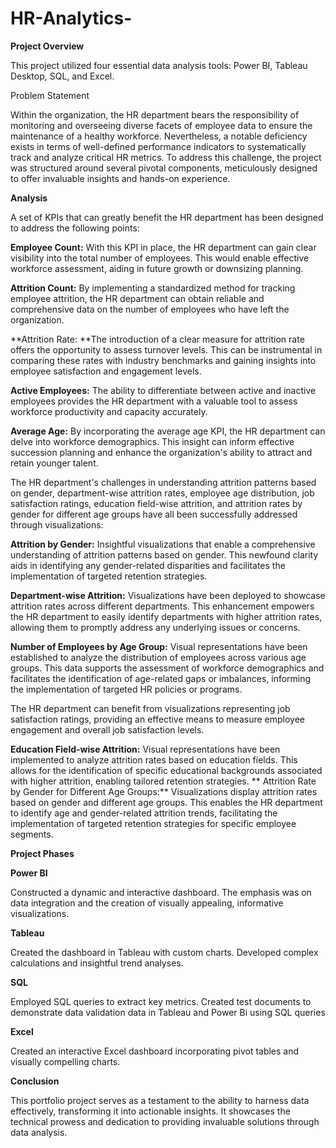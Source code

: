 # HR-Analytics-

**Project Overview**

This project utilized four essential data analysis tools: Power BI, Tableau Desktop, SQL, and Excel.

Problem Statement

Within the organization, the HR department bears the responsibility of monitoring and overseeing diverse facets of employee data to ensure the maintenance of a healthy workforce. Nevertheless, a notable deficiency exists in terms of well-defined performance indicators to systematically track and analyze critical HR metrics. To address this challenge, the project was structured around several pivotal components, meticulously designed to offer invaluable insights and hands-on experience.

**Analysis**

A set of KPIs that can greatly benefit the HR department has been designed to address the following points:

**Employee Count:** With this KPI in place, the HR department can gain clear visibility into the total number of employees. This would enable effective workforce assessment, aiding in future growth or downsizing planning.

**Attrition Count:** By implementing a standardized method for tracking employee attrition, the HR department can obtain reliable and comprehensive data on the number of employees who have left the organization.

**Attrition Rate: **The introduction of a clear measure for attrition rate offers the opportunity to assess turnover levels. This can be instrumental in comparing these rates with industry benchmarks and gaining insights into employee satisfaction and engagement levels.

**Active Employees:** The ability to differentiate between active and inactive employees provides the HR department with a valuable tool to assess workforce productivity and capacity accurately.

**Average Age:** By incorporating the average age KPI, the HR department can delve into workforce demographics. This insight can inform effective succession planning and enhance the organization's ability to attract and retain younger talent.

The HR department's challenges in understanding attrition patterns based on gender, department-wise attrition rates, employee age distribution, job satisfaction ratings, education field-wise attrition, and attrition rates by gender for different age groups have all been successfully addressed through visualizations:

**Attrition by Gender:** Insightful visualizations that enable a comprehensive understanding of attrition patterns based on gender. This newfound clarity aids in identifying any gender-related disparities and facilitates the implementation of targeted retention strategies.

**Department-wise Attrition:** Visualizations have been deployed to showcase attrition rates across different departments. This enhancement empowers the HR department to easily identify departments with higher attrition rates, allowing them to promptly address any underlying issues or concerns.

**Number of Employees by Age Group:** Visual representations have been established to analyze the distribution of employees across various age groups. This data supports the assessment of workforce demographics and facilitates the identification of age-related gaps or imbalances, informing the implementation of targeted HR policies or programs.

The HR department can benefit from visualizations representing job satisfaction ratings, providing an effective means to measure employee engagement and overall job satisfaction levels.

**Education Field-wise Attrition:** Visual representations have been implemented to analyze attrition rates based on education fields. This allows for the identification of specific educational backgrounds associated with higher attrition, enabling tailored retention strategies. ** Attrition Rate by Gender for Different Age Groups:** Visualizations display attrition rates based on gender and different age groups. This enables the HR department to identify age and gender-related attrition trends, facilitating the implementation of targeted retention strategies for specific employee segments.

**Project Phases**

**Power BI**

Constructed a dynamic and interactive dashboard. The emphasis was on data integration and the creation of visually appealing, informative visualizations.

**Tableau**

Created the dashboard in Tableau with custom charts. Developed complex calculations and insightful trend analyses.

**SQL**

Employed SQL queries to extract key metrics. Created test documents to demonstrate data validation data in Tableau and Power Bi using SQL queries

**Excel**

Created an interactive Excel dashboard incorporating pivot tables and visually compelling charts.

**Conclusion**

This portfolio project serves as a testament to the ability to harness data effectively, transforming it into actionable insights. It showcases the technical prowess and dedication to providing invaluable solutions through data analysis.
